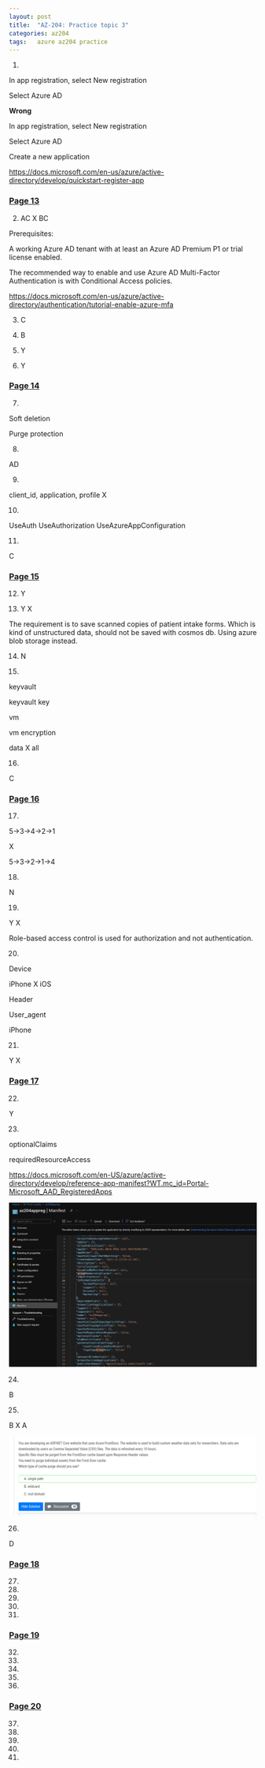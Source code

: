 ```yaml
---
layout: post
title:  "AZ-204: Practice topic 3"
categories: az204
tags:   azure az204 practice
---
```


1. 


In app registration, select New registration

Select Azure AD

**Wrong**

In app registration, select New registration

Select Azure AD

Create a new application

https://docs.microsoft.com/en-us/azure/active-directory/develop/quickstart-register-app


### [Page 13](https://www.examtopics.com/exams/microsoft/az-204/view/13/)

2. AC   X BC

Prerequisites:

A working Azure AD tenant with at least an Azure AD Premium P1 or trial license enabled.

The recommended way to enable and use Azure AD Multi-Factor Authentication is with Conditional Access policies.

https://docs.microsoft.com/en-us/azure/active-directory/authentication/tutorial-enable-azure-mfa

3. C

4. B

5. Y

6. Y


### [Page 14](https://www.examtopics.com/exams/microsoft/az-204/view/14/)

7. 
Soft deletion

Purge protection

8. 
AD

9.
client_id, application, profile     X



10. 
UseAuth
UseAuthorization
UseAzureAppConfiguration

11. 
C

### [Page 15](https://www.examtopics.com/exams/microsoft/az-204/view/15/)

12. Y

13. Y   X

The requirement is to save scanned copies of patient intake forms.
Which is kind of unstructured data, should not be saved with cosmos db.
Using azure blob storage instead.

14. N

15. 
keyvault

keyvault key

vm

vm encryption

data X all

16. 
C


### [Page 16](https://www.examtopics.com/exams/microsoft/az-204/view/16/)

17. 
5->3->4->2->1

X

5->3->2->1->4

18. 
N

19. 
Y   X

Role-based access control is used for authorization and not authentication.

20. 
Device

iPhone  X iOS

Header

User_agent

iPhone

21. 
Y   X

### [Page 17](https://www.examtopics.com/exams/microsoft/az-204/view/17/)

22. 
Y

23. 
optionalClaims

requiredResourceAccess

https://docs.microsoft.com/en-US/azure/active-directory/develop/reference-app-manifest?WT.mc_id=Portal-Microsoft_AAD_RegisteredApps

![](/images/2022-02-16-21-25-15.png)

24. 
B

25. 
B   X   A

![](/images/2022-02-16-21-18-02.png)

26. 
D


### [Page 18](https://www.examtopics.com/exams/microsoft/az-204/view/18/)

27. 

28. 

29. 

30. 

31. 

### [Page 19](https://www.examtopics.com/exams/microsoft/az-204/view/19/)

32. 

33. 

34. 

35. 

36. 


### [Page 20](https://www.examtopics.com/exams/microsoft/az-204/view/20/)

37. 

38. 

39. 

40. 

41. 